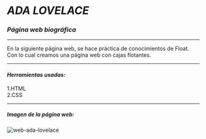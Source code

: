 # ***ADA LOVELACE***
### ***Página web biográfica***

---

En la siguiente página web, se hace práctica de conocimientos de Float. Con lo cual creamos una página web con cajas
 flotantes.

 ***

 #### *Herramientas usadas:*  
 1.HTML  
 2.CSS  

 ---

 ##### **Imagen de la página web:**  
 ![web-ada-lovelace](https://fotos.subefotos.com/ecd46a8dd3ba1b7b1524f3b8e74696a7o.jpg)
